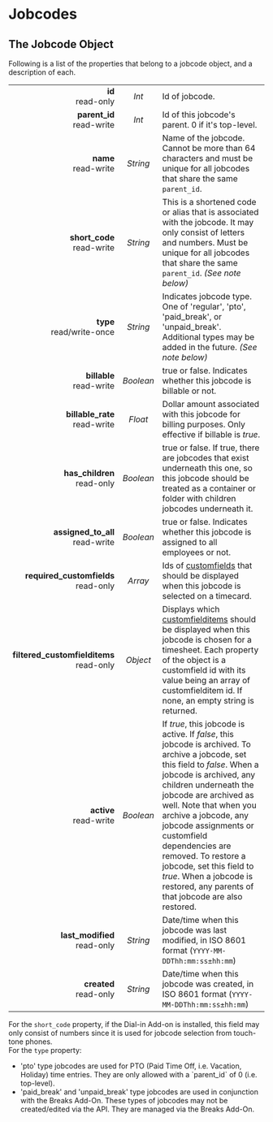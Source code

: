 # Jobcodes

## The Jobcode Object

Following is a list of the properties that belong to a jobcode object, and a description of each.

|                |             |             |
| -------------: | :---------: | ----------- |
| **id**<br/>read-only | _Int_ | Id of jobcode. |
| **parent_id**<br/>read-write | _Int_ | Id of this jobcode's parent. 0 if it's top-level. |
| **name**<br/>read-write | _String_ | Name of the jobcode. Cannot be more than 64 characters and must be unique for all jobcodes that share the same `parent_id`. |
| **short_code**<br/>read-write | _String_ | This is a shortened code or alias that is associated with the jobcode. It may only consist of letters and numbers. Must be unique for all jobcodes that share the same `parent_id`. _(See note below)_ |
| **type**<br/>read/write-once | _String_ | Indicates jobcode type. One of 'regular', 'pto', 'paid_break', or 'unpaid_break'. Additional types may be added in the future. _(See note below)_ |
| **billable**<br/>read-write | _Boolean_ | true or false. Indicates whether this jobcode is billable or not. |
| **billable_rate**<br/>read-write | _Float_ | Dollar amount associated with this jobcode for billing purposes. Only effective if billable is _true_. |
| **has_children**<br/>read-only | _Boolean_ | true or false. If true, there are jobcodes that exist underneath this one, so this jobcode should be treated as a container or folder with children jobcodes underneath it. |
| **assigned_to_all**<br/>read-write | _Boolean_ | true or false. Indicates whether this jobcode is assigned to all employees or not. |
| **required_customfields**<br/>read-only | _Array_ | Ids of [customfields](#the-custom-field-object) that should be displayed when this jobcode is selected on a timecard. |
| **filtered_customfielditems**<br/>read-only | _Object_ | Displays which [customfielditems](#the-custom-field-item-object) should be displayed when this jobcode is chosen for a timesheet. Each property of the object is a customfield id with its value being an array of customfielditem id.  If none, an empty string is returned. |
| **active**<br/>read-write | _Boolean_ | If _true_, this jobcode is active. If _false_, this jobcode is archived. To archive a jobcode, set this field to _false_. When a jobcode is archived, any children underneath the jobcode are archived as well. Note that when you archive a jobcode, any jobcode assignments or customfield dependencies are removed.  To restore a jobcode, set this field to _true_. When a jobcode is restored, any parents of that jobcode are also restored. |
| **last_modified**<br/>read-only | _String_ | Date/time when this jobcode was last modified, in ISO 8601 format (`YYYY-MM-DDThh:mm:ss±hh:mm`) |
| **created**<br/>read-only | _String_ | Date/time when this jobcode was created, in ISO 8601 format (`YYYY-MM-DDThh:mm:ss±hh:mm`) |

<aside class="notice">
For the <code>short_code</code> property, if the Dial-in Add-on is installed, this field may only consist of numbers since it is used for jobcode selection from touch-tone phones.
</aside>

<aside class="notice">
For the <code>type</code> property:
<ul>
	<li>'pto' type jobcodes are used for PTO (Paid Time Off, i.e. Vacation, Holiday) time entries. They are only allowed with a `parent_id` of 0 (i.e. top-level).</li>
	<li>'paid_break' and 'unpaid_break' type jobcodes are used in conjunction with the Breaks Add-On. These types of jobcodes may not be created/edited via the API. They are managed via the Breaks Add-On.</li>
</ul>
</aside>

